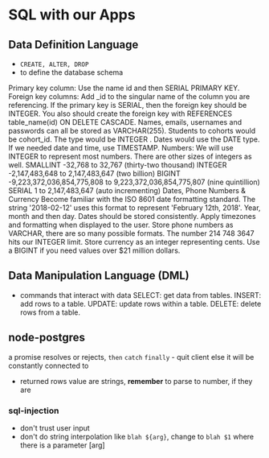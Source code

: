 # SQL with our Apps

## Data Definition Language
- `CREATE, ALTER, DROP`
- to define the database schema

Primary key column:
Use the name id and then SERIAL PRIMARY KEY.
Foreign key columns:
Add _id to the singular name of the column you are referencing.
If the primary key is SERIAL, then the foreign key should be INTEGER.
You also should create the foreign key with REFERENCES table_name(id) ON DELETE CASCADE.
Names, emails, usernames and passwords can all be stored as VARCHAR(255). Students to cohorts would be cohort_id. The type would be INTEGER .
Dates would use the DATE type. If we needed date and time, use TIMESTAMP.
Numbers:
We will use INTEGER to represent most numbers. There are other sizes of integers as well.
SMALLINT -32,768 to 32,767 (thirty-two thousand)
INTEGER -2,147,483,648 to 2,147,483,647 (two billion)
BIGINT -9,223,372,036,854,775,808 to 9,223,372,036,854,775,807 (nine quintillion)
SERIAL 1 to 2,147,483,647 (auto incrementing)
Dates, Phone Numbers & Currency
Become familiar with the ISO 8601 date formatting standard. The string '2018-02-12' uses this format to represent 'February 12th, 2018'. Year, month and then day. Dates should be stored consistently. Apply timezones and formatting when displayed to the user.
Store phone numbers as VARCHAR, there are so many possible formats. The number 214 748 3647 hits our INTEGER limit.
Store currency as an integer representing cents. Use a BIGINT if you need values over $21 million dollars.

## Data Manipulation Language (DML)
- commands that interact with data
SELECT: get data from tables.
INSERT: add rows to a table.
UPDATE: update rows within a table.
DELETE: delete rows from a table.


## node-postgres

a promise resolves or rejects, 
`then`
`catch`
`finally` - quit client else it will be constantly connected to 

- returned rows value are strings, **remember** to parse to number, if they are

### sql-injection
- don't trust user input
- don't do string interpolation like `blah ${arg}`, change to `blah $1` where there is a parameter [arg]

